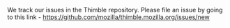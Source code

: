 We track our issues in the Thimble repository. 
Please file an issue by going to this link -  https://github.com/mozilla/thimble.mozilla.org/issues/new
